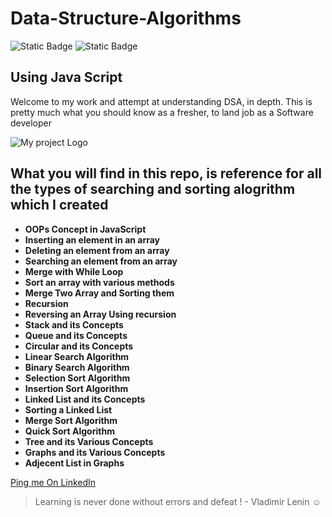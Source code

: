 # Data-Structure-Algorithms
![Static Badge](https://img.shields.io/badge/Maintenance-Active-green)
![Static Badge](https://img.shields.io/badge/Javascript-es6?color=yellow)

<h2> Using Java Script </h2>

Welcome to my work and attempt at understanding DSA, in depth. This is pretty much what you should know as a fresher, to land job as a Software developer

![My project Logo](https://repository-images.githubusercontent.com/126577260/3c924980-61ac-11e9-8e4e-6e50e0cec366)

## What you will find in this repo, is reference for all the types of searching and sorting alogrithm which I created
- **OOPs Concept in JavaScript**
- **Inserting an element in an array**
- **Deleting an element from an array**
- **Searching an element from an array**
- **Merge with While Loop**
- **Sort an array with various methods**
- **Merge Two Array and Sorting them**
- **Recursion**
- **Reversing an Array Using recursion**
- **Stack and its Concepts**
- **Queue and its Concepts**
- **Circular and its Concepts**
- **Linear Search Algorithm**
- **Binary Search Algorithm**
- **Selection Sort Algorithm**
- **Insertion Sort Algorithm**
- **Linked List and its Concepts**
- **Sorting a Linked List**
- **Merge Sort Algorithm**
- **Quick Sort Algorithm**
- **Tree and its Various Concepts**
- **Graphs and its Various Concepts**
- **Adjecent List in Graphs**


[Ping me On LinkedIn](https://www.linkedin.com/in/abhishek-kumar-072a9314a/)


> Learning is never done without errors and defeat ! - Vladimir Lenin ☺
